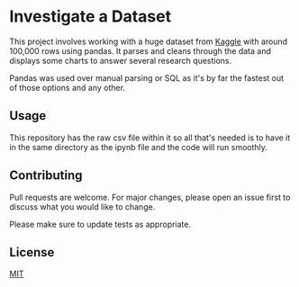 # Investigate a Dataset

This project involves working with a huge dataset from [Kaggle](https://www.kaggle.com/datasets/joniarroba/noshowappointments) with around 100,000 rows using pandas. It parses and cleans through the data and displays some charts to answer several research questions.

Pandas was used over manual parsing or SQL as it's by far the fastest out of those options and any other.

## Usage

This repository has the raw csv file within it so all that's needed is to have it in the same directory as the ipynb file and the code will run smoothly.

## Contributing

Pull requests are welcome. For major changes, please open an issue first
to discuss what you would like to change.

Please make sure to update tests as appropriate.

## License

[MIT](https://choosealicense.com/licenses/mit/)
